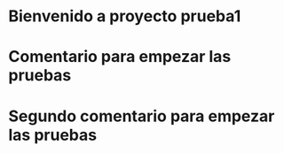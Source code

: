 # Bienvenido a proyecto prueba1
# Comentario para empezar las pruebas
# Segundo comentario para empezar las pruebas
